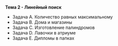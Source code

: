 **Тема 2 - Линейный поиск**  
 - Задача A. Количество равных максимальному  
 - Задача B. Дома и магазины  
 - Задача C. Изготовление палиндромов  
 - Задача D. Лавочки в атриуме  
 - Задача E. Дипломы в папках 
